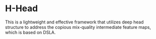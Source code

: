 # H-Head
This is a lightweight and effective framework that utilizes deep head structure to address the copious mix-quality intermediate feature maps, which is based on  DSLA.
